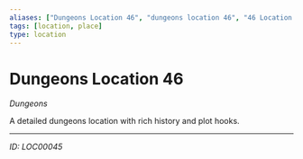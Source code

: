 ```yaml
---
aliases: ["Dungeons Location 46", "dungeons location 46", "46 Location Dungeons"]
tags: [location, place]
type: location
---
```


# Dungeons Location 46

*Dungeons*

A detailed dungeons location with rich history and plot hooks.

---
*ID: LOC00045*